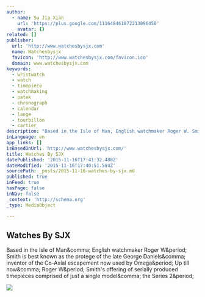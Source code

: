 ```yaml
---
author:
  - name: Su Jia Xian
    url: 'https://plus.google.com/111648461872213896450'
    avatar: {}
related: []
publisher:
  url: 'http://www.watchesbysjx.com'
  name: Watchesbysjx
  favicon: 'http://www.watchesbysjx.com/favicon.ico'
  domain: www.watchesbysjx.com
keywords:
  - wristwatch
  - watch
  - timepiece
  - watchmaking
  - patek
  - chronograph
  - calendar
  - lange
  - tourbillon
  - cartier
description: "Based in the Isle of Man, English watchmaker Roger W. Smith is best known as the protege of the late George Daniels, inventor of the Co-Axial escapement now used by Omega. Up till now, Roger W. Smith's offering of serially produced timepieces comprised of just a single model, the Series 2."
inLanguage: en
app_links: []
isBasedOnUrl: 'http://www.watchesbysjx.com/'
title: Watches By SJX
datePublished: '2015-11-16T17:41:32.488Z'
dateModified: '2015-11-16T17:40:51.584Z'
sourcePath: _posts/2015-11-16-watches-by-sjx.md
published: true
inFeed: true
hasPage: false
inNav: false
_context: 'http://schema.org'
_type: MediaObject

---
```

<article style=""><h1>Watches By SJX</h1><p>Based in the Isle of Man&amp;comma; English watchmaker Roger W&amp;period; Smith is best known as the protege of the late George Daniels&amp;comma; inventor of the Co-Axial escapement now used by Omega&amp;period; Up till now&amp;comma; Roger W&amp;period; Smith's offering of serially produced timepieces comprised of just a single model&amp;comma; the Series 2&amp;period;</p><img src="http://4.bp.blogspot.com/--fXpDXwYl6U/VNwGXFP7FKI/AAAAAAAAlcw/y7SlK1W3-44/s640/IMG_9522.jpg" /></article>